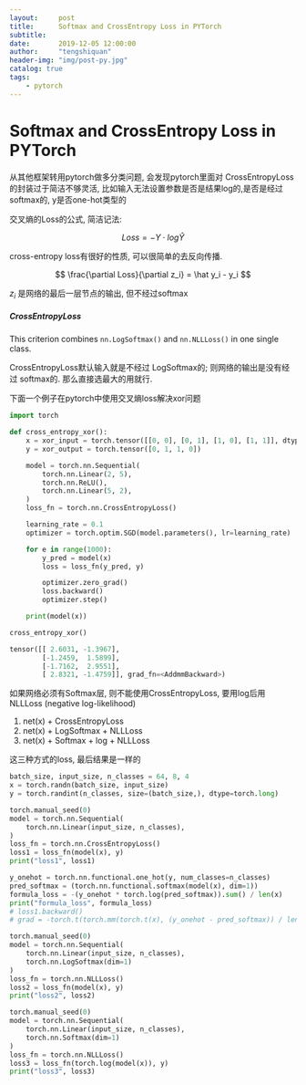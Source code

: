```yaml
---
layout:     post
title:      Softmax and CrossEntropy Loss in PYTorch
subtitle:   
date:       2019-12-05 12:00:00
author:     "tengshiquan"
header-img: "img/post-py.jpg"
catalog: true
tags:
    - pytorch
---
```




# Softmax and CrossEntropy Loss in PYTorch

从其他框架转用pytorch做多分类问题, 会发现pytorch里面对 CrossEntropyLoss 的封装过于简洁不够灵活, 比如输入无法设置参数是否是结果log的,是否是经过softmax的, y是否one-hot类型的

交叉熵的Loss的公式, 简洁记法:

$$
Loss = - Y \cdot log \hat Y
$$

cross-entropy loss有很好的性质, 可以很简单的去反向传播. 

$$
\frac{\partial Loss}{\partial z_i} =  \hat y_i - y_i
$$

$z_i$ 是网络的最后一层节点的输出, 但不经过softmax



##### CrossEntropyLoss

This criterion combines `nn.LogSoftmax()` and `nn.NLLLoss()` in one single class. 

CrossEntropyLoss默认输入就是不经过 LogSoftmax的;  则网络的输出是没有经过 softmax的. 那么直接选最大的用就行.   



下面一个例子在pytorch中使用交叉熵loss解决xor问题

```python
import torch

def cross_entropy_xor():
    x = xor_input = torch.tensor([[0, 0], [0, 1], [1, 0], [1, 1]], dtype=torch.float)
    y = xor_output = torch.tensor([0, 1, 1, 0])

    model = torch.nn.Sequential(
        torch.nn.Linear(2, 5),
        torch.nn.ReLU(),
        torch.nn.Linear(5, 2),
    )
    loss_fn = torch.nn.CrossEntropyLoss()

    learning_rate = 0.1
    optimizer = torch.optim.SGD(model.parameters(), lr=learning_rate)

    for e in range(1000):
        y_pred = model(x)
        loss = loss_fn(y_pred, y)

        optimizer.zero_grad()
        loss.backward()
        optimizer.step()

    print(model(x))

cross_entropy_xor()
```

```python
tensor([[ 2.6031, -1.3967],
        [-1.2459,  1.5899],
        [-1.7162,  2.9551],
        [ 2.8321, -1.4759]], grad_fn=<AddmmBackward>)
```



如果网络必须有Softmax层, 则不能使用CrossEntropyLoss, 要用log后用 NLLLoss (negative log-likelihood)

1. net(x) + CrossEntropyLoss
2. net(x) + LogSoftmax + NLLLoss
3. net(x) + Softmax + log + NLLLoss

这三种方式的loss, 最后结果是一样的

```python
batch_size, input_size, n_classes = 64, 8, 4
x = torch.randn(batch_size, input_size)
y = torch.randint(n_classes, size=(batch_size,), dtype=torch.long)

torch.manual_seed(0)
model = torch.nn.Sequential(
    torch.nn.Linear(input_size, n_classes),
)
loss_fn = torch.nn.CrossEntropyLoss()
loss1 = loss_fn(model(x), y)
print("loss1", loss1)

y_onehot = torch.nn.functional.one_hot(y, num_classes=n_classes)
pred_softmax = (torch.nn.functional.softmax(model(x), dim=1))
formula_loss = -(y_onehot * torch.log(pred_softmax)).sum() / len(x)
print("formula_loss", formula_loss)
# loss1.backward()
# grad = -torch.t(torch.mm(torch.t(x), (y_onehot - pred_softmax)) / len(x))

torch.manual_seed(0)
model = torch.nn.Sequential(
    torch.nn.Linear(input_size, n_classes),
    torch.nn.LogSoftmax(dim=1)
)
loss_fn = torch.nn.NLLLoss()
loss2 = loss_fn(model(x), y)
print("loss2", loss2)

torch.manual_seed(0)
model = torch.nn.Sequential(
    torch.nn.Linear(input_size, n_classes),
    torch.nn.Softmax(dim=1)
)
loss_fn = torch.nn.NLLLoss()
loss3 = loss_fn(torch.log(model(x)), y)
print("loss3", loss3)
```

